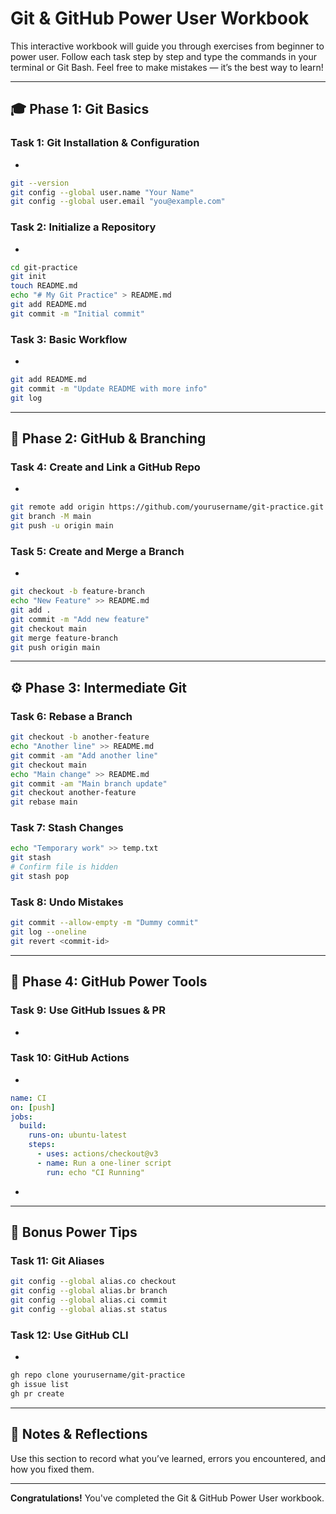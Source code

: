 # Git & GitHub Power User Workbook

This interactive workbook will guide you through exercises from beginner to power user. Follow each task step by step and type the commands in your terminal or Git Bash. Feel free to make mistakes — it’s the best way to learn!

---

## 🎓 Phase 1: Git Basics

### Task 1: Git Installation & Configuration

-

```bash
git --version
git config --global user.name "Your Name"
git config --global user.email "you@example.com"
```

### Task 2: Initialize a Repository

-

```bash
cd git-practice
git init
touch README.md
echo "# My Git Practice" > README.md
git add README.md
git commit -m "Initial commit"
```

### Task 3: Basic Workflow

-

```bash
git add README.md
git commit -m "Update README with more info"
git log
```

---

## 🚀 Phase 2: GitHub & Branching

### Task 4: Create and Link a GitHub Repo

-

```bash
git remote add origin https://github.com/yourusername/git-practice.git
git branch -M main
git push -u origin main
```

### Task 5: Create and Merge a Branch

-

```bash
git checkout -b feature-branch
echo "New Feature" >> README.md
git add .
git commit -m "Add new feature"
git checkout main
git merge feature-branch
git push origin main
```

---

## ⚙️ Phase 3: Intermediate Git

### Task 6: Rebase a Branch

```bash
git checkout -b another-feature
echo "Another line" >> README.md
git commit -am "Add another line"
git checkout main
echo "Main change" >> README.md
git commit -am "Main branch update"
git checkout another-feature
git rebase main
```

### Task 7: Stash Changes

```bash
echo "Temporary work" >> temp.txt
git stash
# Confirm file is hidden
git stash pop
```

### Task 8: Undo Mistakes

```bash
git commit --allow-empty -m "Dummy commit"
git log --oneline
git revert <commit-id>
```

---

## 🚧 Phase 4: GitHub Power Tools

### Task 9: Use GitHub Issues & PR

-

### Task 10: GitHub Actions

-

```yaml
name: CI
on: [push]
jobs:
  build:
    runs-on: ubuntu-latest
    steps:
      - uses: actions/checkout@v3
      - name: Run a one-liner script
        run: echo "CI Running"
```

-

---

## 🌟 Bonus Power Tips

### Task 11: Git Aliases

```bash
git config --global alias.co checkout
git config --global alias.br branch
git config --global alias.ci commit
git config --global alias.st status
```

### Task 12: Use GitHub CLI

-

```bash
gh repo clone yourusername/git-practice
gh issue list
gh pr create
```

---

## 📃 Notes & Reflections

Use this section to record what you’ve learned, errors you encountered, and how you fixed them.

---

**Congratulations!** You've completed the Git & GitHub Power User workbook.
